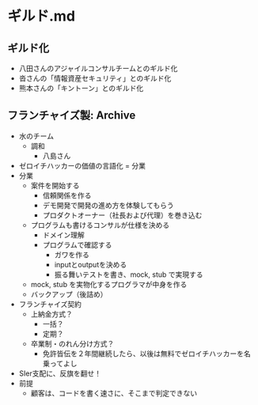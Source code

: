 # ギルド.md
## ギルド化
- 八田さんのアジャイルコンサルチームとのギルド化
- 沓さんの「情報資産セキュリティ」とのギルド化
- 熊本さんの「キントーン」とのギルド化

## フランチャイズ製: Archive
- 水のチーム
  - 調和
    - 八島さん
- ゼロイチハッカーの価値の言語化 = 分業
- 分業
  - 案件を開始する
    - 信頼関係を作る
    - デモ開発で開発の進め方を体験してもらう
    - プロダクトオーナー（社長および代理）を巻き込む
  - プログラムも書けるコンサルが仕様を決める
    - ドメイン理解
    - プログラムで確認する
      - ガワを作る
      - inputとoutputを決める
      - 振る舞いテストを書き、mock, stub で実現する
  - mock, stub を実物化するプログラマが中身を作る
  - バックアップ（後詰め）
- フランチャイズ契約
  - 上納金方式？
    - 一括？
    - 定期？
  - 卒業制・のれん分け方式？
    - 免許皆伝を２年間継続したら、以後は無料でゼロイチハッカーを名乗ってよし
- SIer支配に、反旗を翻せ！
- 前提
  - 顧客は、コードを書く速さに、そこまで判定できない



